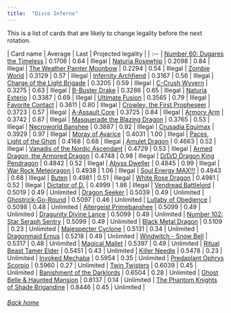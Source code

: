 ```yaml
---
title:  "Disco Inferno"
---
```


This is a list of cards that are likely to change legality before the next rotation.

| Card name | Average | Last | Projected legality |
| :-- |
[Number 60: Dugares the Timeless](https://db.ygoprodeck.com/card/?search=Number%2060:%20Dugares%20the%20Timeless) | 0.1706 | 0.64 | Illegal |
[Naturia Rosewhip](https://db.ygoprodeck.com/card/?search=Naturia%20Rosewhip) | 0.2098 | 0.84 | Illegal |
[The Weather Painter Moonbow](https://db.ygoprodeck.com/card/?search=The%20Weather%20Painter%20Moonbow) | 0.2294 | 0.54 | Illegal |
[Zombie World](https://db.ygoprodeck.com/card/?search=Zombie%20World) | 0.3129 | 0.57 | Illegal |
[Infernity Archfiend](https://db.ygoprodeck.com/card/?search=Infernity%20Archfiend) | 0.3167 | 0.56 | Illegal |
[Charge of the Light Brigade](https://db.ygoprodeck.com/card/?search=Charge%20of%20the%20Light%20Brigade) | 0.3205 | 0.59 | Illegal |
[C-Crush Wyvern](https://db.ygoprodeck.com/card/?search=C-Crush%20Wyvern) | 0.3275 | 0.63 | Illegal |
[B-Buster Drake](https://db.ygoprodeck.com/card/?search=B-Buster%20Drake) | 0.3286 | 0.65 | Illegal |
[Naturia Exterio](https://db.ygoprodeck.com/card/?search=Naturia%20Exterio) | 0.3387 | 0.69 | Illegal |
[Ultimate Fusion](https://db.ygoprodeck.com/card/?search=Ultimate%20Fusion) | 0.3565 | 0.79 | Illegal |
[Favorite Contact](https://db.ygoprodeck.com/card/?search=Favorite%20Contact) | 0.3611 | 0.80 | Illegal |
[Crowley, the First Propheseer](https://db.ygoprodeck.com/card/?search=Crowley,%20the%20First%20Propheseer) | 0.3723 | 0.57 | Illegal |
[A-Assault Core](https://db.ygoprodeck.com/card/?search=A-Assault%20Core) | 0.3725 | 0.84 | Illegal |
[Armory Arm](https://db.ygoprodeck.com/card/?search=Armory%20Arm) | 0.3742 | 0.87 | Illegal |
[Masquerade the Blazing Dragon](https://db.ygoprodeck.com/card/?search=Masquerade%20the%20Blazing%20Dragon) | 0.3765 | 0.53 | Illegal |
[Necroworld Banshee](https://db.ygoprodeck.com/card/?search=Necroworld%20Banshee) | 0.3887 | 0.92 | Illegal |
[Crusadia Equimax](https://db.ygoprodeck.com/card/?search=Crusadia%20Equimax) | 0.3929 | 0.97 | Illegal |
[Moray of Avarice](https://db.ygoprodeck.com/card/?search=Moray%20of%20Avarice) | 0.4031 | 1.00 | Illegal |
[Paces, Light of the Ghoti](https://db.ygoprodeck.com/card/?search=Paces,%20Light%20of%20the%20Ghoti) | 0.4168 | 0.68 | Illegal |
[Amulet Dragon](https://db.ygoprodeck.com/card/?search=Amulet%20Dragon) | 0.4663 | 0.52 | Illegal |
[Vanadis of the Nordic Ascendant](https://db.ygoprodeck.com/card/?search=Vanadis%20of%20the%20Nordic%20Ascendant) | 0.4729 | 0.53 | Illegal |
[Armed Dragon, the Armored Dragon](https://db.ygoprodeck.com/card/?search=Armed%20Dragon,%20the%20Armored%20Dragon) | 0.4748 | 0.98 | Illegal |
[D/D/D Dragon King Pendragon](https://db.ygoprodeck.com/card/?search=D/D/D%20Dragon%20King%20Pendragon) | 0.4842 | 0.52 | Illegal |
[Abyss Dweller](https://db.ygoprodeck.com/card/?search=Abyss%20Dweller) | 0.4845 | 0.99 | Illegal |
[War Rock Meteoragon](https://db.ygoprodeck.com/card/?search=War%20Rock%20Meteoragon) | 0.4938 | 1.06 | Illegal |
[Soul Energy MAX!!!](https://db.ygoprodeck.com/card/?search=Soul%20Energy%20MAX!!!) | 0.4943 | 0.68 | Illegal |
[Buten](https://db.ygoprodeck.com/card/?search=Buten) | 0.4981 | 0.51 | Illegal |
[White Rose Dragon](https://db.ygoprodeck.com/card/?search=White%20Rose%20Dragon) | 0.4981 | 0.52 | Illegal |
[Dictator of D.](https://db.ygoprodeck.com/card/?search=Dictator%20of%20D.) | 0.4999 | 1.86 | Illegal |
[Vendread Battlelord](https://db.ygoprodeck.com/card/?search=Vendread%20Battlelord) | 0.5019 | 0.49 | Unlimited |
[Dragon Seeker](https://db.ygoprodeck.com/card/?search=Dragon%20Seeker) | 0.5039 | 0.49 | Unlimited |
[Ghostrick-Go-Round](https://db.ygoprodeck.com/card/?search=Ghostrick-Go-Round) | 0.5097 | 0.46 | Unlimited |
[Lullaby of Obedience](https://db.ygoprodeck.com/card/?search=Lullaby%20of%20Obedience) | 0.5098 | 0.48 | Unlimited |
[Altergeist Primebanshee](https://db.ygoprodeck.com/card/?search=Altergeist%20Primebanshee) | 0.5099 | 0.49 | Unlimited |
[Dragunity Divine Lance](https://db.ygoprodeck.com/card/?search=Dragunity%20Divine%20Lance) | 0.5099 | 0.49 | Unlimited |
[Number 102: Star Seraph Sentry](https://db.ygoprodeck.com/card/?search=Number%20102:%20Star%20Seraph%20Sentry) | 0.5099 | 0.49 | Unlimited |
[Black Metal Dragon](https://db.ygoprodeck.com/card/?search=Black%20Metal%20Dragon) | 0.5109 | 0.23 | Unlimited |
[Majespecter Cyclone](https://db.ygoprodeck.com/card/?search=Majespecter%20Cyclone) | 0.5131 | 0.34 | Unlimited |
[Dragonmaid Ernus](https://db.ygoprodeck.com/card/?search=Dragonmaid%20Ernus) | 0.5218 | 0.49 | Unlimited |
[Windwitch - Snow Bell](https://db.ygoprodeck.com/card/?search=Windwitch%20-%20Snow%20Bell) | 0.5317 | 0.48 | Unlimited |
[Magical Mallet](https://db.ygoprodeck.com/card/?search=Magical%20Mallet) | 0.5397 | 0.49 | Unlimited |
[Ritual Beast Tamer Elder](https://db.ygoprodeck.com/card/?search=Ritual%20Beast%20Tamer%20Elder) | 0.5451 | 0.43 | Unlimited |
[Killer Needle](https://db.ygoprodeck.com/card/?search=Killer%20Needle) | 0.5478 | 0.23 | Unlimited |
[Invoked Mechaba](https://db.ygoprodeck.com/card/?search=Invoked%20Mechaba) | 0.5954 | 0.35 | Unlimited |
[Predaplant Ophrys Scorpio](https://db.ygoprodeck.com/card/?search=Predaplant%20Ophrys%20Scorpio) | 0.5960 | 0.27 | Unlimited |
[Twin Twisters](https://db.ygoprodeck.com/card/?search=Twin%20Twisters) | 0.6039 | 0.45 | Unlimited |
[Banishment of the Darklords](https://db.ygoprodeck.com/card/?search=Banishment%20of%20the%20Darklords) | 0.6504 | 0.28 | Unlimited |
[Ghost Belle & Haunted Mansion](https://db.ygoprodeck.com/card/?search=Ghost%20Belle%20%26%20Haunted%20Mansion) | 0.8137 | 0.14 | Unlimited |
[The Phantom Knights of Shade Brigandine](https://db.ygoprodeck.com/card/?search=The%20Phantom%20Knights%20of%20Shade%20Brigandine) | 0.8446 | 0.45 | Unlimited |

###### [Back home](index)